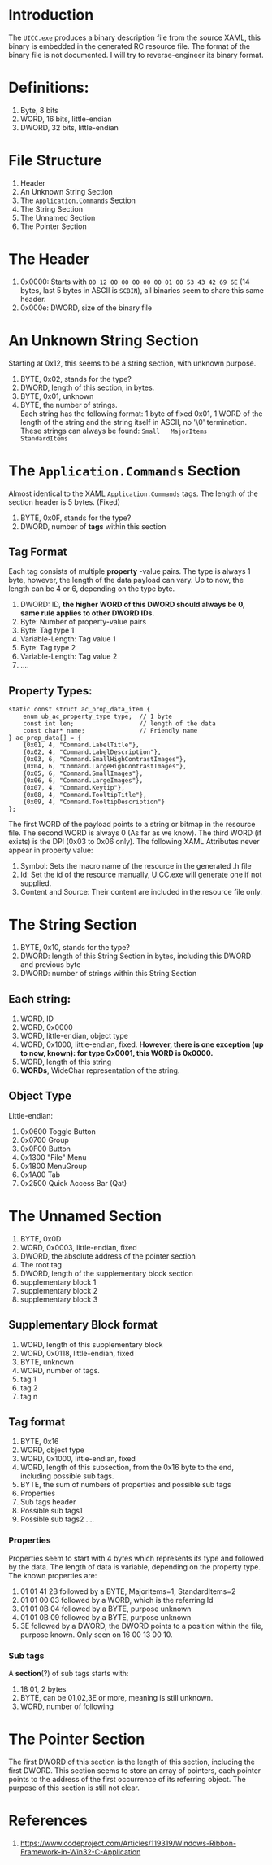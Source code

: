 # Introduction
The `UICC.exe` produces a binary description file from the source XAML, this binary is embedded in the generated RC resource file.
The format of the binary file is not documented. I will try to reverse-engineer its binary format.

# Definitions:
1. Byte, 8 bits
2. WORD, 16 bits, little-endian
3. DWORD, 32 bits, little-endian

# File Structure
1. Header
1. An Unknown String Section
1. The `Application.Commands` Section
1. The String Section
1. The Unnamed Section
1. The Pointer Section

# The Header
1. 0x0000: Starts with `00 12 00 00 00 00 00 01 00 53 43 42 69 6E` (14 bytes, last 5 bytes in ASCII is `SCBIN`), all binaries seem to share this same header.
1. 0x000e: DWORD, size of the binary file


# An Unknown String Section
Starting at 0x12, this seems to be a string section, with unknown purpose.
1. BYTE, 0x02, stands for the type?
1. DWORD, length of this section, in bytes.
1. BYTE, 0x01, unknown
1. BYTE, the number of strings. \
Each string has the following format: 1 byte of fixed 0x01, 1 WORD of the length of the string and the string itself in ASCII, no '\0' termination. \
These strings can always be found: `Small   MajorItems   StandardItems`

# The `Application.Commands` Section
Almost identical to the XAML `Application.Commands` tags. The length of the section header is 5 bytes. (Fixed)
1. BYTE, 0x0F, stands for the type?
1. DWORD, number of __tags__ within this section

## Tag Format
Each tag consists of multiple __property__ -value pairs. The type is always 1 byte, however, the length of the data payload can vary. Up to now, the length can be 4 or 6, depending on the type byte.
1. DWORD: ID,  __the higher WORD of this DWORD should always be 0, same rule applies to other DWORD IDs.__
1. Byte: Number of property-value pairs
1. Byte: Tag type 1
1. Variable-Length: Tag value 1
1. Byte: Tag type 2
1. Variable-Length: Tag value 2
1. ....

## Property Types:
```
static const struct ac_prop_data_item {
    enum ub_ac_property_type type;  // 1 byte
    const int len;                  // length of the data
    const char* name;               // Friendly name
} ac_prop_data[] = {
    {0x01, 4, "Command.LabelTitle"},
    {0x02, 4, "Command.LabelDescription"},
    {0x03, 6, "Command.SmallHighContrastImages"},
    {0x04, 6, "Command.LargeHighContrastImages"},
    {0x05, 6, "Command.SmallImages"},
    {0x06, 6, "Command.LargeImages"},
    {0x07, 4, "Command.Keytip"},
    {0x08, 4, "Command.TooltipTitle"},
    {0x09, 4, "Command.TooltipDescription"}
};
```
The first WORD of the payload points to a string or bitmap in the resource file. The second WORD is always 0 (As far as we know). The third WORD (if exists) is the DPI (0x03 to 0x06 only).
The following XAML Attributes never appear in property value:
1. Symbol: Sets the macro name of the resource in the generated .h file
1. Id: Set the id of the resource manually, UICC.exe will generate one if not supplied.
1. Content and Source: Their content are included in the resource file only.

# The String Section
1. BYTE, 0x10, stands for the type?
1. DWORD: length of this String Section in bytes, including this DWORD and previous byte
1. DWORD: number of strings within this String Section

## Each string:
1. WORD, ID
1. WORD, 0x0000
1. WORD, little-endian, object type
1. WORD, 0x1000, little-endian, fixed. __However, there is one exception (up to now, known): for type 0x0001, this WORD is 0x0000.__
1. WORD, length of this string
1. __WORDs__, WideChar representation of the string.

## Object Type
Little-endian:
1. 0x0600 Toggle Button
1. 0x0700 Group
1. 0x0F00 Button
1. 0x1300 "File" Menu
1. 0x1800 MenuGroup
1. 0x1A00 Tab
1. 0x2500 Quick Access Bar (Qat)

# The Unnamed Section
1. BYTE, 0x0D
1. WORD, 0x0003, little-endian, fixed
1. DWORD, the absolute address of the pointer section
1. The root tag
1. DWORD, length of the supplementary block section
1. supplementary block 1
1. supplementary block 2
1. supplementary block 3

## Supplementary Block format
1. WORD, length of this supplementary block
1. WORD, 0x0118, little-endian, fixed
1. BYTE, unknown
1. WORD, number of tags.
1. tag 1
1. tag 2
1. tag n

## Tag format
1. BYTE, 0x16
1. WORD, object type
1. WORD, 0x1000, little-endian, fixed
1. WORD, length of this subsection, from the 0x16 byte to the end, including possible sub tags.
1. BYTE, the sum of numbers of properties and possible sub tags
1. Properties
1. Sub tags header
1. Possible sub tags1
1. Possible sub tags2
....

### Properties
Properties seem to start with 4 bytes which represents its type and followed by the data. The length of data is variable, depending on the property type. The known properties are:
1. 01 01 41 2B followed by a BYTE, MajorItems=1, StandardItems=2
1. 01 01 00 03 followed by a WORD, which is the referring Id
1. 01 01 0B 04 followed by a BYTE, purpose unknown
1. 01 01 0B 09 followed by a BYTE, purpose unknown
1. 3E followed by a DWORD, the DWORD points to a position within the file, purpose known. Only seen on 16 00 13 00 10.

### Sub tags
A __section__(?) of sub tags starts with:
1. 18 01, 2 bytes
2. BYTE, can be 01,02,3E or more, meaning is still unknown.
3. WORD, number of following 

# The Pointer Section
The first DWORD of this section is the length of this section, including the first DWORD. This section seems to store an array of pointers, each pointer points to the address of the first occurrence of its referring object. The purpose of this section is still not clear.

# References
1. https://www.codeproject.com/Articles/119319/Windows-Ribbon-Framework-in-Win32-C-Application